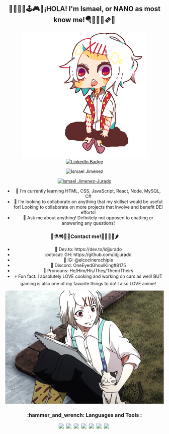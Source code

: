 <div align="center">
  <h2>🍿🍙🌮🍔🕹️🎮🎃¡HOLA! I'm Ismael, or NANO as most know me!🪂🏴🥐🍕🫔🌯</h2>
  
  <picture>
    <source media="(prefers-color-scheme: dark)" srcset="https://github.com/Idjjurado/idjjurado/blob/main/juuzouchibi.gif">
    <source media="(prefers-color-scheme: light)" srcset="https://github.com/Idjjurado/idjjurado/blob/main/juuzouchibi.gif">
    <img alt="juuzou" src="https://github.com/Idjjurado/idjjurado/blob/main/juuzouchibi.gif">
  </picture>

  <div id="badges">
    <a href="https://www.linkedin.com/in/ismael-jimenez-jurado/">
      <img src="https://img.shields.io/badge/LinkedIn-blue?style=for-the-badge&logo=linkedin&logoColor=white" alt="LinkedIn Badge"/>
    </a>
    <p>
      <img src="https://komarev.com/ghpvc/?username=idjjurado&label=Profile%20views&color=0e75b6&style=flat" alt="Ismael Jimenez" />
    </p>
  </div>

  <p align="center">
    <a href="https://github.com/ryo-ma/github-profile-trophy">
      <img src="https://github-profile-trophy.vercel.app/?username=idjjurado" alt="Ismael Jimenez-Jurado" />
    </a>
  </p>

  <ul>
    <li>📖 I’m currently learning HTML, CSS, JavaScript, React, Node, MySQL, C#</li>
    <li>🤹 I’m looking to collaborate on anything that my skillset would be useful for! Looking to collaborate on more projects that involve and benefit DEI efforts!</li>
    <li>💬 Ask me about anything! Definitely not opposed to chatting or answering any questions!</li>
  </ul>

  <h3>🥑⚗️🪅🧸🎸Contact me!🔦🏮📼🧪🌶️</h3>
  <ul>
    <li>🐲 Dev.to: https://dev.to/idjjurado</li>
    <li>:octocat: GH: https://github.com/Idjjurado</li>
    <li>📸 IG: @elcocinerochiple</li>
    <li>🤖 Discord: OneEyedGhoulKing#8175</li>
    <li>🥰 Pronouns: He/Him/His/They/Them/Theirs</li>
    <li>⚡ Fun fact: I absolutely LOVE cooking and working on cars as well! BUT gaming is also one of my favorite things to do! I also LOVE anime!</li>
  </ul>

  <picture>
    <source media="(prefers-color-scheme: dark)" srcset="https://github.com/Idjjurado/idjjurado/blob/main/juuzou.gif">
    <source media="(prefers-color-scheme: light)" srcset="https://github.com/Idjjurado/idjjurado/blob/main/juuzou.gif">
    <img alt="juuzou" src="https://github.com/Idjjurado/idjjurado/blob/main/juuzou.gif">
  </picture>

  <h3>:hammer_and_wrench: Languages and Tools :</h3>
  <div>
    <img src="https://img.shields.io/badge/MongoDB-4EA94B?style=for-the-badge&logo=mongodb&logoColor=white"/>&nbsp;
    <img src="https://img.shields.io/badge/Express.js-404D59?style=for-the-badge"/>&nbsp;
    <img src="https://img.shields.io/badge/React-20232A?style=for-the-badge&logo=react&logoColor=61DAFB"/>&nbsp;
    <img src="https://img.shields.io/badge/Node.js-43853D?style=for-the-badge&logo=node.js&logoColor=white"/>&nbsp;
    <img src="https://img.shields.io/badge/MySQL-00000F?style=for-the-badge&logo=mysql&logoColor=white"/>&nbsp;
    <img src="https://img.shields.io/badge/Bootstrap-563D7C?style=for-the-badge&logo=bootstrap&logoColor=white"/>&nbsp;
    <img src="https://img.shields.io/badge/Jest-323330?style=for-the-badge&logo=Jest&logoColor=white"/>&nbsp;
  </div>
</div>
